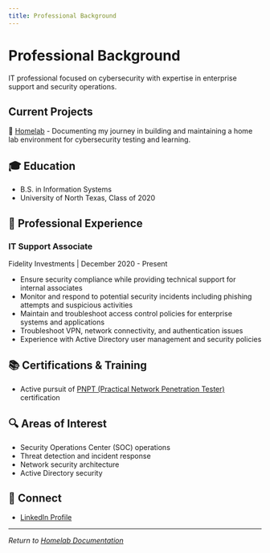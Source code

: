 ```yaml
---
title: Professional Background
---
```


# Professional Background
IT professional focused on cybersecurity with expertise in enterprise support and security operations.

## Current Projects
🚀 [Homelab](index.md) - Documenting my journey in building and maintaining a home lab environment for cybersecurity testing and learning.

## 🎓 Education
- B.S. in Information Systems
- University of North Texas, Class of 2020

## 💼 Professional Experience
### IT Support Associate
Fidelity Investments | December 2020 - Present
- Ensure security compliance while providing technical support for internal associates
- Monitor and respond to potential security incidents including phishing attempts and suspicious activities
- Maintain and troubleshoot access control policies for enterprise systems and applications
- Troubleshoot VPN, network connectivity, and authentication issues
- Experience with Active Directory user management and security policies

## 📚 Certifications & Training
- Active pursuit of [PNPT (Practical Network Penetration Tester)](https://certifications.tcm-sec.com/pnpt/) certification

## 🔍 Areas of Interest
- Security Operations Center (SOC) operations
- Threat detection and incident response
- Network security architecture
- Active Directory security

## 🤝 Connect
- [LinkedIn Profile](https://www.linkedin.com/in/tmario)

---
*Return to [Homelab Documentation](index.md)*